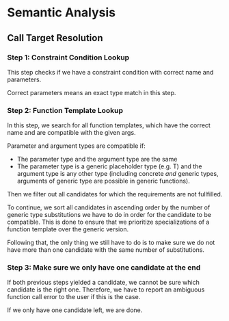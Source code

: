 # Semantic Analysis

## Call Target Resolution

### Step 1: Constraint Condition Lookup
This step checks if we have a constraint condition with correct name and parameters.

Correct parameters means an exact type match in this step.

### Step 2: Function Template Lookup
In this step, we search for all function templates, which have the correct name and are compatible with the given args. 

Parameter and argument types are compatible if:
- The parameter type and the argument type are the same
- The parameter type is a generic placeholder type (e.g. T) and the argument type is any other type (including concrete *and* generic types, arguments of generic type are possible in generic functions).

Then we filter out all candidates for which the requirements are not fullfilled.

To continue, we sort all candidates in ascending order by the number of generic type substitutions we have to do in order for the candidate to be compatible. This is done to ensure that we prioritize specializations of a function template over the generic version.

Following that, the only thing we still have to do is to make sure we do not have more than one candidate with the same number of substitutions.

### Step 3: Make sure we only have one candidate at the end
If both previous steps yielded a candidate, we cannot be sure which candidate is the right one. Therefore, we have to report an ambiguous function call error to the user if this is the case.

If we only have one candidate left, we are done.